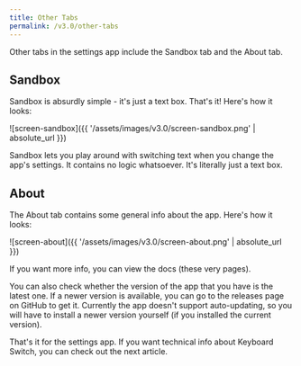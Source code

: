 ```yaml
---
title: Other Tabs
permalink: /v3.0/other-tabs
---
```


Other tabs in the settings app include the Sandbox tab and the About tab.

## Sandbox

Sandbox is absurdly simple - it's just a text box. That's it! Here's how it looks:

![screen-sandbox]({{ '/assets/images/v3.0/screen-sandbox.png' | absolute_url }})

Sandbox lets you play around with switching text when you change the app's settings. It contains no logic whatsoever.
It's literally just a text box.

## About

The About tab contains some general info about the app. Here's how it looks:

![screen-about]({{ '/assets/images/v3.0/screen-about.png' | absolute_url }})

If you want more info, you can view the docs (these very pages).

You can also check whether the version of the app that you have is the latest one. If a newer version is available, you
can go to the releases page on GitHub to get it. Currently the app doesn't support auto-updating, so you will have to
install a newer version yourself (if you installed the current version).

That's it for the settings app. If you want technical info about Keyboard Switch, you can check out the next article.
